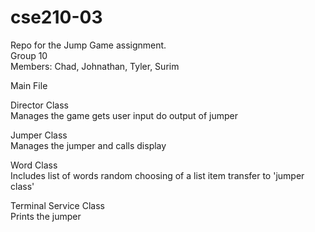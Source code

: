 # cse210-03
Repo for the Jump Game assignment.    
Group 10   
Members: Chad, Johnathan, Tyler, Surim   

Main File   

Director Class   
    Manages the game
    gets user input
    do output of jumper
    
Jumper Class   
    Manages the jumper and calls display

Word Class   
    Includes list of words
    random choosing of a list item 
    transfer to 'jumper class'

Terminal Service Class   
    Prints the jumper
    

